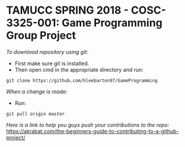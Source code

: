# TAMUCC SPRING 2018 - COSC-3325-001: Game Programming Group Project #

*To download repository using git:*
 - First make sure git is installed.
 - Then open cmd in the appropriate directory and run:
 ```git
 git clone https://github.com/hleebarton97/GameProgramming
 ```
*When a change is made:*
- Run:
```git
git pull origin master
```

*Here is a link to help you guys push your contributions to the repo:*
https://akrabat.com/the-beginners-guide-to-contributing-to-a-github-project/
